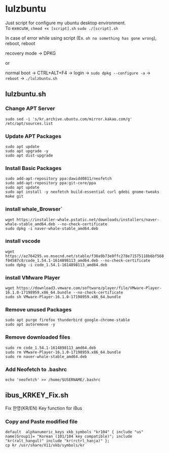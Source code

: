 # lulzbuntu
Just script for configure my ubuntu desktop environment.  
To execute, `chmod +x [script].sh` `sudo ./[script].sh`

In case of error while using script (Ex. `oh no something has gone wrong`), reboot, reboot

recovery mode -> DPKG

or 

normal boot -> CTRL+ALT+F4 -> login -> `sudo dpkg --configure -a` -> `reboot` -> `./lulzbuntu.sh` 

## lulzbuntu.sh
### Change APT Server
`sudo sed -i 's/kr.archive.ubuntu.com/mirror.kakao.com/g' /etc/apt/sources.list`

### Update APT Packages
`sudo apt update`  
`sudo apt upgrade -y`  
`sudo apt dist-upgrade`

### Install Basic Packages
`sudo add-apt-repository ppa:dawidd0811/neofetch`   
`sudo add-apt-repository ppa:git-core/ppa`   
`sudo apt update`   
`sudo apt install -y neofetch build-essential curl gdebi gnome-tweaks make git`   

### install whale_Browser`
`wget https://installer-whale.pstatic.net/downloads/installers/naver-whale-stable_amd64.deb --no-check-certificate`   
`sudo dpkg -i naver-whale-stable_amd64.deb` 

### install vscode
`wget https://az764295.vo.msecnd.net/stable/f30a9b73e8ffc278e71575118b6bf568f04587c8/code_1.54.1-1614898113_amd64.deb --no-check-certificate`   
`sudo dpkg -i code_1.54.1-1614898113_amd64.deb` 

### install VMware Player
`wget https://download3.vmware.com/software/player/file/VMware-Player-16.1.0-17198959.x86_64.bundle --no-check-certificate`   
`sudo sh VMware-Player-16.1.0-17198959.x86_64.bundle` 

### Remove unused Packages
`sudo apt purge firefox thunderbird google-chrome-stable`   
`sudo apt autoremove -y`

### Remove downloaded files
`sudo rm code_1.54.1-1614898113_amd64.deb`    
`sudo rm VMware-Player-16.1.0-17198959.x86_64.bundle`    
`sudo rm naver-whale-stable_amd64.deb`    

### Add Neofetch to .bashrc
`echo 'neofetch' >> /home/$USERNAME/.bashrc`

## ibus_KRKEY_Fix.sh
Fix 한영(KR/EN) Key function for iBus
### Copy and Paste modified file
`default  alphanumeric_keys
xkb_symbols "kr104" {
    include "us"
    name[Group1]= "Korean (101/104 key compatible)";
    include "kr(ralt_hangul)"
    include "kr(rctrl_hanja)"
};`     
`cp kr /usr/share/X11/xkb/symbols/kr`
